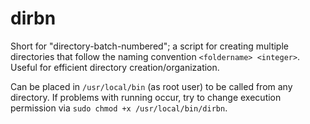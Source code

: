 # dirbn

Short for "directory-batch-numbered"; a script for creating multiple directories that follow the naming convention `<foldername> <integer>`.  Useful for efficient directory creation/organization.

Can be placed in `/usr/local/bin` (as root user) to be called from any directory.  If problems with running occur, try to change execution permission via `sudo chmod +x /usr/local/bin/dirbn`.
